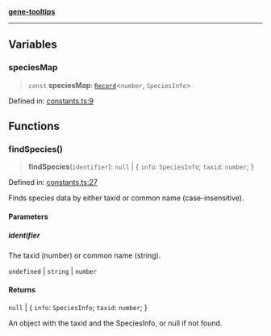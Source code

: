 [**gene-tooltips**](README.md)

***

## Variables

### speciesMap

> `const` **speciesMap**: [`Record`](https://www.typescriptlang.org/docs/handbook/utility-types.html#recordkeys-type)\<`number`, `SpeciesInfo`\>

Defined in: [constants.ts:9](https://github.com/mattjmeier/gene-tooltips/blob/4f54137499aa7b703b4b8e3178c63f142ff8a2c3/src/constants.ts#L9)

## Functions

### findSpecies()

> **findSpecies**(`identifier`): `null` \| \{ `info`: `SpeciesInfo`; `taxid`: `number`; \}

Defined in: [constants.ts:27](https://github.com/mattjmeier/gene-tooltips/blob/4f54137499aa7b703b4b8e3178c63f142ff8a2c3/src/constants.ts#L27)

Finds species data by either taxid or common name (case-insensitive).

#### Parameters

##### identifier

The taxid (number) or common name (string).

`undefined` | `string` | `number`

#### Returns

`null` \| \{ `info`: `SpeciesInfo`; `taxid`: `number`; \}

An object with the taxid and the SpeciesInfo, or null if not found.
